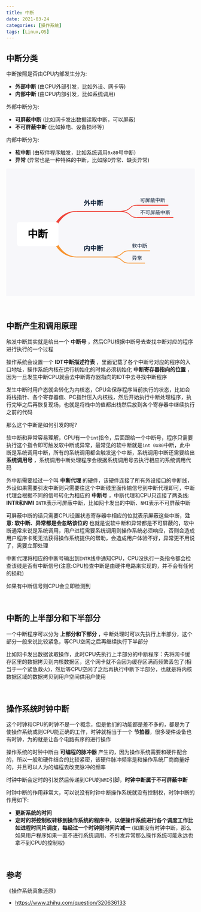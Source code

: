 ```yaml
---
title: 中断
date: 2021-03-24
categories: [操作系统]
tags: [Linux,OS]  
---
```


## 中断分类

中断按照是否由CPU内部发生分为:

- **外部中断** (由CPU外部引发，比如外设、网卡等)
- **内部中断** (由CPU内部引发，比如系统调用)

外部中断分为:

- **可屏蔽中断** (比如网卡发出数据读取中断，可以屏蔽)
- **不可屏蔽中断** (比如掉电、设备损坏等)

内部中断分为:

- **软中断** (由软件程序触发，比如系统调用`0x80`号中断)
- **异常** (异常也是一种特殊的中断，比如除0异常、缺页异常)

![](https://raw.githubusercontent.com/biningo/cdn/master/img1/interrupt.png)

​    

## 中断产生和调用原理

触发中断其实就是给出一个 **中断号** ，然后CPU根据中断号去查找中断对应的程序进行执行的一个过程

操作系统会设置一个 **IDT中断描述符表** ，里面记载了各个中断号对应的程序的入口地址，操作系统内核在运行初始化的时候必须初始化 **中断寄存器指向的位置** ，因为一旦发生中断CPU就会去中断寄存器指向的IDT中去寻找中断程序

发生中断时用户态就会转化为内核态，CPU会保存程序当前执行的状态，比如会将栈指针、各个寄存器值、PC指针压入内核栈，然后开始执行中断处理程序，执行完毕之后再恢复现场，也就是将栈中的值都出栈然后放到各个寄存器中继续执行之前的代码

那么这个中断是如何引发的呢?

软中断和异常容易理解，CPU有一个`int`指令，后面跟给一个中断号，程序只需要执行这个指令即可触发软中断或异常，最常见的软中断就是`int 0x80`中断，此中断是系统调用中断，所有的系统调用都会触发这个中断，系统调用中断还需要给出 **系统调用号** ，系统调用中断处理程序会根据系统调用号去执行相应的系统调用代码

外中断需要经过一个叫 **中断代理** 的硬件，该硬件连接了所有外设接口的中断线，外设如果需要引发中断则只需要往这个中断线里面传输信号到中断代理即可，中断代理会根据不同的信号转化为相应的 **中断号** ，中断代理和CPU只连接了两条线: **INTR和NMI**  `INTR`表示可屏蔽中断，比如网卡发出的中断、`NMI`表示不可屏蔽中断

可屏蔽中断的话只需要CPU设置状态寄存器中相应的位就表示屏蔽这些中断，**注意: 软中断、异常都是会忽略该位的**  也就是说软中断和异常都是不可屏蔽的，软中断通常来说是系统调用，用户进程需要系统调用则操作系统必须响应，否则会造成用户程序卡死无法获得操作系统提供的帮助，会造成用户体验不好，异常更不用说了，需要立即处理

中断代理将相应的中断号输出到`INTR`线中通知CPU，CPU没执行一条指令都会检查该线是否有中断信号(注意:CPU检查中断是由硬件电路来实现的，并不会有任何的损耗)

如果有中断信号则CPU会立即检测到

​     

## 中断的上半部分和下半部分

一个中断程序可以分为 **上部分和下部分** ，中断处理时可以先执行上半部分，这个部分一般来说比较紧急，等CPU空闲之后再继续执行下半部分

比如网卡发出数据读取操作，此时CPU先执行上半部分的中断程序：先将网卡缓存区里的数据拷贝到内核数据区，这个网卡就不会因为缓存区满而频繁丢包了(相当于一个紧急救火)，然后等CPU空闲了之后再执行中断下半部分，也就是将内核数据区域的数据拷贝到用户空间供用户使用

​    

## 操作系统时钟中断

这个时钟和CPU的时钟不是一个概念，但是他们的功能都是差不多的，都是为了使操作系统或则CPU能正确的工作，时钟就相当于一个 **节拍器**，很多硬件设备也有时钟，为的就是让各个电路有序的进行操作

操作系统的时钟中断由 **可编程的脉冲器** 产生的，因为操作系统需要和硬件配合的，所以一般和硬件结合的比较紧密，该硬件脉冲频率是和操作系统厂商商量好的，并且可以人为的编程去改变脉冲的频率

时钟中断会定时的引发然后传递到CPU的`NMI`引脚，**时钟中断属于不可屏蔽中断**

时钟中断的作用非常大，可以说没有时钟中断操作系统就没有控制权，时钟中断的作用如下:

- **更新系统的时间**
- **定时的将控制权转移到操作系统的程序中，以便操作系统进行各个调度工作比如进程时间片调度，每经过一个时钟则时间片减一** (如果没有时钟中断，那么如果用户程序如果一直不进行系统调用、不引发异常那么操作系统可能永远也拿不到CPU的控制权)

​    

## 参考

《操作系统真象还原》

- https://www.zhihu.com/question/320636133



 